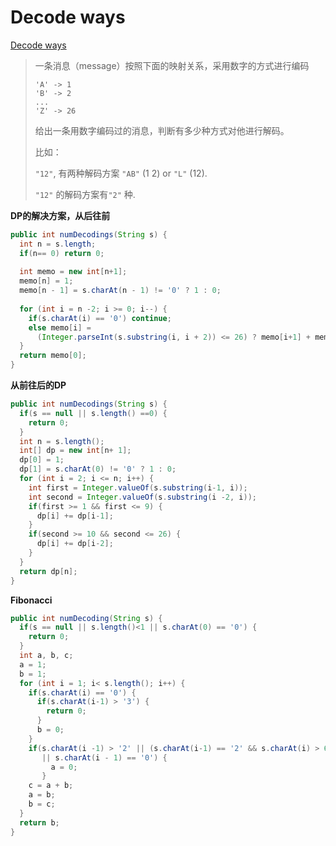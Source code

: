 # Decode ways

[Decode ways](https://leetcode.com/problems/decode-ways/description/)

>一条消息（message）按照下面的映射关系，采用数字的方式进行编码
>
>```
>'A' -> 1
>'B' -> 2
>...
>'Z' -> 26
>
>```
>
>给出一条用数字编码过的消息，判断有多少种方式对他进行解码。
>
>比如：
>
>
>`"12"`, 有两种解码方案   `"AB"` (1 2) or  `"L"` (12).
>
> `"12"` 的解码方案有`"2"` 种.



**DP的解决方案，从后往前**

```java
public int numDecodings(String s) {
  int n = s.length;
  if(n== 0) return 0;
  
  int memo = new int[n+1];
  memo[n] = 1;
  memo[n - 1] = s.charAt(n - 1) != '0' ? 1 : 0;
  
  for (int i = n -2; i >= 0; i--) {
    if(s.charAt(i) == '0') continue;
    else memo[i] =
      (Integer.parseInt(s.substring(i, i + 2)) <= 26) ? memo[i+1] + memo[i+2] : memo[i + 1];    
  }
  return memo[0];
}
```

**从前往后的DP**

```java
public int numDecodings(String s) {
  if(s == null || s.length() ==0) {
    return 0;
  }
  int n = s.length();
  int[] dp = new int[n+ 1];
  dp[0] = 1;
  dp[1] = s.charAt(0) != '0' ? 1 : 0;
  for (int i = 2; i <= n; i++) {
    int first = Integer.valueOf(s.substring(i-1, i));
    int second = Integer.valueOf(s.substring(i -2, i));
    if(first >= 1 && first <= 9) {
      dp[i] += dp[i-1];
    }
    if(second >= 10 && second <= 26) {
      dp[i] += dp[i-2];
    }
  }
  return dp[n];
}
```

**Fibonacci**

```java
public int numDecoding(String s) {
  if(s == null || s.length()<1 || s.charAt(0) == '0') {
    return 0;
  }
  int a, b, c;
  a = 1;
  b = 1;
  for (int i = 1; i< s.length(); i++) {
    if(s.charAt(i) == '0') {
      if(s.charAt(i-1) > '3') {
        return 0;
      }
      b = 0;
    }
    if(s.charAt(i -1) > '2' || (s.charAt(i-1) == '2' && s.charAt(i) > 6)
       || s.charAt(i - 1) == '0') {
         a = 0;
       }
    c = a + b;
    a = b;
    b = c;
  }
  return b;
}
```